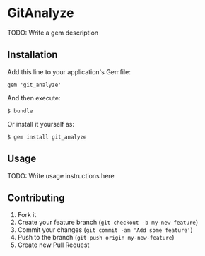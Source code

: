 # GitAnalyze

TODO: Write a gem description

## Installation

Add this line to your application's Gemfile:

    gem 'git_analyze'

And then execute:

    $ bundle

Or install it yourself as:

    $ gem install git_analyze

## Usage

TODO: Write usage instructions here

## Contributing

1. Fork it
2. Create your feature branch (`git checkout -b my-new-feature`)
3. Commit your changes (`git commit -am 'Add some feature'`)
4. Push to the branch (`git push origin my-new-feature`)
5. Create new Pull Request
